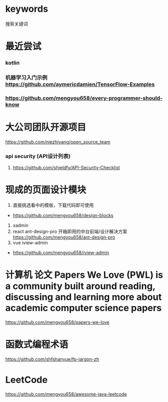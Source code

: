 # keywords
搜索关键词

# 最近尝试
### kotlin
### 机器学习入门示例 https://github.com/aymericdamien/TensorFlow-Examples
### https://github.com/mengyou658/every-programmer-should-know
# 大公司团队开源项目
https://github.com/niezhiyang/open_source_team

### api security (API设计列表)
1. https://github.com/shieldfy/API-Security-Checklist

# 现成的页面设计模块
1. 直接挑选看中的模板，下载代码即可使用
* https://github.com/mengyou658/design-blocks
1. xadmin
1. react ant-design-pro 开箱即用的中台前端/设计解决方案
https://github.com/mengyou658/ant-design-pro
1. vue iview-admin
* https://github.com/mengyou658/iview-admin

# 计算机 论文 Papers We Love (PWL) is a community built around reading, discussing and learning more about academic computer science papers
https://github.com/mengyou658/papers-we-love

# 函数式编程术语
https://github.com/shfshanyue/fp-jargon-zh

# LeetCode
https://github.com/mengyou658/awesome-java-leetcode